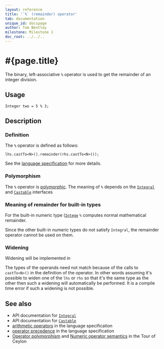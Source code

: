 ```yaml
---
layout: reference
title: '`%` (remainder) operator'
tab: documentation
unique_id: docspage
author: Tom Bentley
milestone: Milestone 1
doc_root: ../../..
---
```


# #{page.title}

The binary, left-associative `%` operator is used to get the remainder of an
integer division.

## Usage 

    Integer two = 5 % 3;

## Description

### Definition

The `%` operator is defined as follows:

<!-- check:none -->
    lhs.castTo<N>().remainder(rhs.castTo<N>());

See the [language specification](#{page.doc_root}/#{site.urls.spec_relative}#arithmetic) for more details.

### Polymorphism

The `%` operator is [polymorphic](#{page.doc_root}/reference/operator/operator-polymorphism). 
The meaning of `%` depends on the 
[`Integral`](#{page.doc_root}/api/ceylon/language/interface_Integral.html) and
[`Castable`](#{page.doc_root}/api/ceylon/language/interface_Castable.html) interfaces 

### Meaning of remainder for built-in types

For the built-in numeric type ([`Intege`](#{page.doc_root}/api/ceylon/language/class_Integer.html) 
`%` computes normal mathematical remainder.

Since the other built-in numeric types do not satisfy `Integral`, the
remainder operator cannot be used on them.

### Widening

Widening will be implemented in <!-- m2 -->

The types of the operands need not match because of the calls to `castTo<N>()` 
in the definition of the operator. In other words assuming it's possible to 
widen one of the `lhs` or `rhs` so that it's the same type as the other then 
such a widening will automatically be performed. It is a compile time error if 
such a widening is not possible.

## See also

* API documentation for [`Integral`](#{page.doc_root}/api/ceylon/language/interface_Integral.html)
* API documentation for [`Castable`](#{page.doc_root}/api/ceylon/language/interface_Castable.html)
* [arithmetic operators](#{page.doc_root}/#{site.urls.spec_relative}#arithmetic) in the 
  language specification
* [operator precedence](#{page.doc_root}/#{site.urls.spec_relative}#operatorprecedence) in the 
  language specification
* [Operator polymorphism](#{page.doc_root}/tour/language-module/#operator_polymorphism) 
  and 
  [Numeric operator semantics](#{page.doc_root}/tour/language-module/#numeric_operator_semantics) 
  in the Tour of Ceylon

